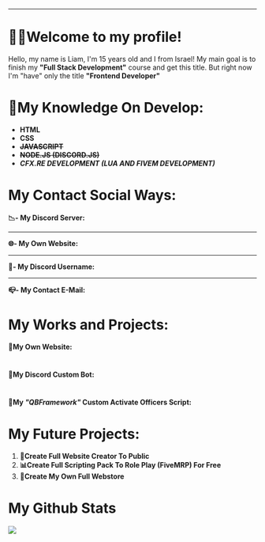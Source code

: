 ** **


# 👨‍🦰Welcome to my profile!
Hello,  my name is Liam, I'm 15 years old and I from Israel!
My main goal is to finish my **"Full Stack Development"** course and get this title.
But right now I'm "have" only the title **"Frontend Developer"**
# 📑My Knowledge On Develop:

 - **HTML**
 - **CSS**
 - **~~JAVASCRIPT~~**
 - ~~**NODE.JS (DISCORD.JS)**~~
 - ***CFX.RE DEVELOPMENT (LUA AND FIVEM DEVELOPMENT)***

# My Contact Social Ways:
**📉- My Discord Server:**
** **
**🌐- My Own Website:**
** **
**🦉- My Discord Username:**
** **
**📪- My Contact E-Mail:**


# My Works and Projects:
**📂My Own Website:**
# 
**🧰My Discord Custom Bot:**
#
**🔐My _"QBFramework"_ Custom Activate Officers Script:**


# My Future Projects:

 1. **📄Create Full Website Creator To Public**
 2. **📊Create Full Scripting Pack To Role Play (FiveMRP) For Free**
 3. **🛒Create My Own Full Webstore**
# My Github Stats
<img src="https://github-readme-stats.vercel.app/api?username=liamdev-alt&theme=react&show_icons=true"/>
